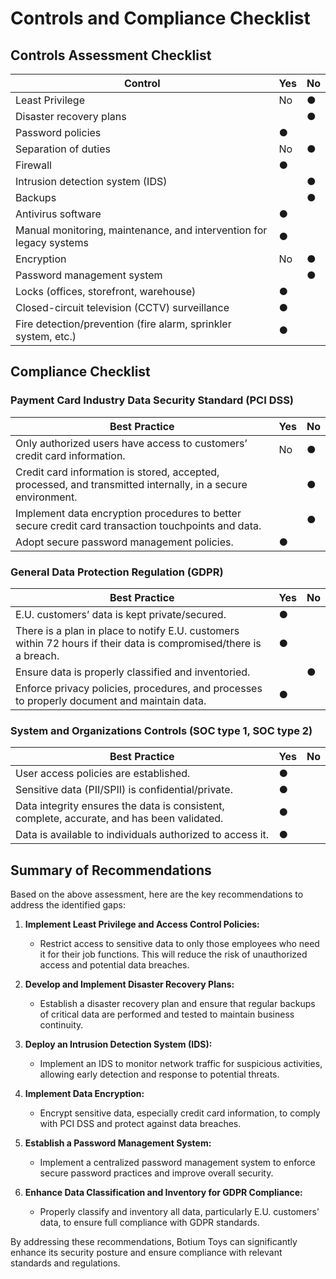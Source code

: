
# Controls and Compliance Checklist

## Controls Assessment Checklist

| Control                                              | Yes | No  |
|------------------------------------------------------|-----|-----|
| Least Privilege                                      | No  | ●   |
| Disaster recovery plans                              |     | ●   |
| Password policies                                    | ●   |     |
| Separation of duties                                 | No  | ●   |
| Firewall                                             | ●   |     |
| Intrusion detection system (IDS)                     |     | ●   |
| Backups                                              |     | ●   |
| Antivirus software                                   | ●   |     |
| Manual monitoring, maintenance, and intervention for legacy systems | ●   |     |
| Encryption                                           | No  | ●   |
| Password management system                           |     | ●   |
| Locks (offices, storefront, warehouse)               | ●   |     |
| Closed-circuit television (CCTV) surveillance        | ●   |     |
| Fire detection/prevention (fire alarm, sprinkler system, etc.) | ●   |     |

## Compliance Checklist

### Payment Card Industry Data Security Standard (PCI DSS)

| Best Practice                                       | Yes | No  |
|-----------------------------------------------------|-----|-----|
| Only authorized users have access to customers’ credit card information. | No  | ●   |
| Credit card information is stored, accepted, processed, and transmitted internally, in a secure environment. |     | ●   |
| Implement data encryption procedures to better secure credit card transaction touchpoints and data. |     | ●   |
| Adopt secure password management policies.          | ●   |     |

### General Data Protection Regulation (GDPR)

| Best Practice                                       | Yes | No  |
|-----------------------------------------------------|-----|-----|
| E.U. customers’ data is kept private/secured.       | ●   |     |
| There is a plan in place to notify E.U. customers within 72 hours if their data is compromised/there is a breach. | ●   |     |
| Ensure data is properly classified and inventoried. |     | ●   |
| Enforce privacy policies, procedures, and processes to properly document and maintain data. | ●   |     |

### System and Organizations Controls (SOC type 1, SOC type 2)

| Best Practice                                       | Yes | No  |
|-----------------------------------------------------|-----|-----|
| User access policies are established.               | ●   |     |
| Sensitive data (PII/SPII) is confidential/private.  | ●   |     |
| Data integrity ensures the data is consistent, complete, accurate, and has been validated. | ●   |     |
| Data is available to individuals authorized to access it. | ●   |     |

## Summary of Recommendations

Based on the above assessment, here are the key recommendations to address the identified gaps:

1. **Implement Least Privilege and Access Control Policies:**
   - Restrict access to sensitive data to only those employees who need it for their job functions. This will reduce the risk of unauthorized access and potential data breaches.

2. **Develop and Implement Disaster Recovery Plans:**
   - Establish a disaster recovery plan and ensure that regular backups of critical data are performed and tested to maintain business continuity.

3. **Deploy an Intrusion Detection System (IDS):**
   - Implement an IDS to monitor network traffic for suspicious activities, allowing early detection and response to potential threats.

4. **Implement Data Encryption:**
   - Encrypt sensitive data, especially credit card information, to comply with PCI DSS and protect against data breaches.

5. **Establish a Password Management System:**
   - Implement a centralized password management system to enforce secure password practices and improve overall security.

6. **Enhance Data Classification and Inventory for GDPR Compliance:**
   - Properly classify and inventory all data, particularly E.U. customers’ data, to ensure full compliance with GDPR standards.

By addressing these recommendations, Botium Toys can significantly enhance its security posture and ensure compliance with relevant standards and regulations.
